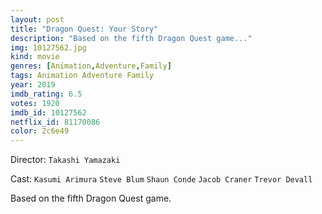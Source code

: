 ```yaml
---
layout: post
title: "Dragon Quest: Your Story"
description: "Based on the fifth Dragon Quest game..."
img: 10127562.jpg
kind: movie
genres: [Animation,Adventure,Family]
tags: Animation Adventure Family 
year: 2019
imdb_rating: 6.5
votes: 1920
imdb_id: 10127562
netflix_id: 81170086
color: 2c6e49
---
```

Director: `Takashi Yamazaki`  

Cast: `Kasumi Arimura` `Steve Blum` `Shaun Conde` `Jacob Craner` `Trevor Devall` 

Based on the fifth Dragon Quest game.